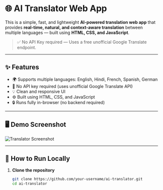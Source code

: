 # 🌐 AI Translator Web App

This is a simple, fast, and lightweight **AI-powered translation web app** that provides **real-time, natural, and context-aware translation** between multiple languages — built using **HTML, CSS, and JavaScript**.

> ✅ No API Key required — Uses a free unofficial Google Translate endpoint.

---

## ✨ Features

- 🌍 Supports multiple languages: English, Hindi, French, Spanish, German
- 🚀 No API key required (uses unofficial Google Translate API)
- 💡 Clean and responsive UI
- ⚙️ Built using HTML, CSS, and JavaScript
- 🔒 Runs fully in-browser (no backend required)

---

## 🖥️ Demo Screenshot

![Translator Screenshot](https://user-images.githubusercontent.com/your-image-url-here.png)

---

## 🔧 How to Run Locally

1. **Clone the repository**
   ```bash
   git clone https://github.com/your-username/ai-translator.git
   cd ai-translator
